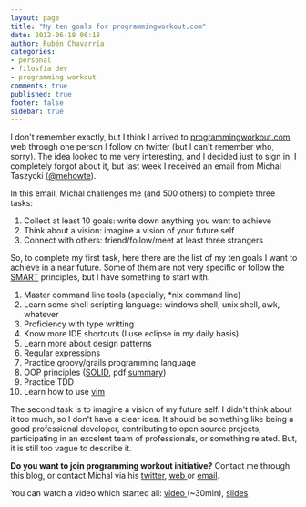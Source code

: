 ```yaml
---
layout: page
title: "My ten goals for programmingworkout.com"
date: 2012-06-18 06:18
author: Rubén Chavarría
categories: 
- personal
- filosfia dev
- programming workout
comments: true
published: true
footer: false
sidebar: true
---
```


I don't remember exactly, but I think I arrived to <a href="http://programmingworkout.com">programmingworkout.com</a> web through one person I follow on twitter (but I can't remember who, sorry). The idea looked to me very interesting, and I decided just to sign in. I completely forgot about it, but last week I received an email from Michal Taszycki (<a href="http://twitter.com/#!/mehowte">@mehowte</a>).

In this email, Michal challenges me (and 500 others) to complete three tasks:
<ol>
	<li>Collect at least 10 goals: write down anything you want to achieve</li>
	<li>Think about a vision: imagine a vision of your future self</li>
	<li>Connect with others: friend/follow/meet at least three strangers</li>
</ol>

<!-- more -->

So, to complete my first task, here there are the list of my ten goals I want to achieve in a near future. Some of them are not very specific or follow the <a href="http://en.wikipedia.org/wiki/SMART_criteria">SMART</a> principles, but I have something to start with.

<ol>
	<li>Master command line tools (specially, *nix command line)</li>
	<li>Learn some shell scripting language: windows shell, unix shell, awk, whatever</li>
	<li>Proficiency with type writting</li>
	<li>Know more IDE shortcuts (I use eclipse in my daily basis)</li>
	<li>Learn more about design patterns</li>
	<li>Regular expressions</li>
	<li>Practice groovy/grails programming language</li>
	<li>OOP principles (<a href="http://butunclebob.com/ArticleS.UncleBob.PrinciplesOfOod">SOLID</a>, pdf <a href="http://www.objectmentor.com/resources/articles/Principles_and_Patterns.pdf">summary</a>)</li>
	<li>Practice TDD</li>
	<li>Learn how to use <a href="http://www.vim.org/">vim</a></li>
</ol>

The second task is to imagine a vision of my future self. I didn't think about it too much, so I don't have a clear idea. It should be something like being a good professional developer, contributing to open source projects, participating in an excelent team of professionals, or something related. But, it is still too vague to describe it.

<strong>Do you want to join programming workout initiative?</strong> Contact me through this blog, or contact Michal via his <a href="http://twitter.com/#!/mehowte">twitter</a>, <a href="http://programmingworkout.com">web </a>or <a href="mailto:michal@programmingworkout.com">email</a>.

You can watch a video which started all: <a href="http://youtu.be/wXQLil_SGCI">video </a>(~30min), <a href="https://speakerdeck.com/u/mehowte/p/programming-workout">slides</a>
